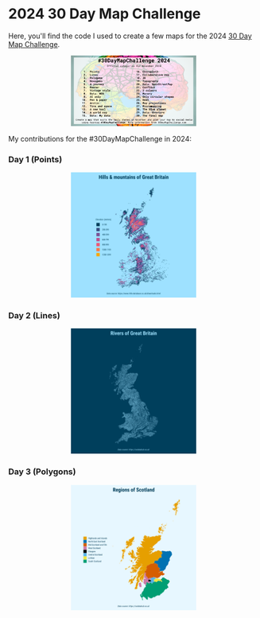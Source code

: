 # 2024 30 Day Map Challenge

Here, you'll find the code I used to create a few maps for the 2024 [30 Day Map Challenge](https://30daymapchallenge.com/).


<p align="center">
<img src="30dmc_2024.png" width="50%">
</p>

My contributions for the #30DayMapChallenge in 2024:

### Day 1 (Points)
<p align="center">
<img src="02-MAPS/01_FINISHED/01_POINTS.png" width="50%">
</p>

### Day 2 (Lines)
<p align="center">
<img src="02-MAPS/01_FINISHED/02_LINES.png" width="50%">
</p>

### Day 3 (Polygons)
<p align="center">
<img src="02-MAPS/01_FINISHED/03_POLYGONS.png" width="50%">
</p>